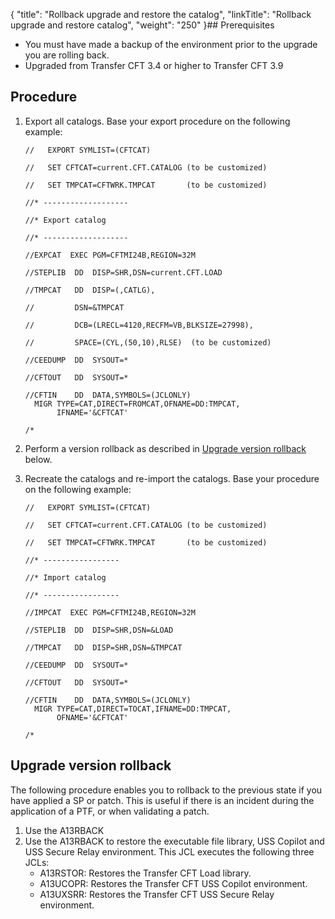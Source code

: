 {
    "title": "Rollback upgrade and restore the catalog",
    "linkTitle": "Rollback upgrade and restore catalog",
    "weight": "250"
}## Prerequisites

-   You must have made a backup of the environment prior to the upgrade you are rolling back.
-   Upgraded from <span class="mc-variable header_footer_variables.hf_long_product_name variable">Transfer CFT</span> 3.4 or higher to <span class="mc-variable header_footer_variables.hf_long_product_name variable">Transfer CFT</span> <span class="mc-variable axway_variables.Release_Number variable">3.9</span>

## Procedure

1.  Export all catalogs. Base your export procedure on the following example:  



        //   EXPORT SYMLIST=(CFTCAT)

        //   SET CFTCAT=current.CFT.CATALOG (to be customized)

        //   SET TMPCAT=CFTWRK.TMPCAT       (to be customized)

        //* -------------------        

        //* Export catalog       

        //* -------------------       

        //EXPCAT  EXEC PGM=CFTMI24B,REGION=32M 

        //STEPLIB  DD  DISP=SHR,DSN=current.CFT.LOAD 

        //TMPCAT   DD  DISP=(,CATLG), 

        //         DSN=&TMPCAT

        //         DCB=(LRECL=4120,RECFM=VB,BLKSIZE=27998), 

        //         SPACE=(CYL,(50,10),RLSE)  (to be customized) 
                      
        //CEEDUMP  DD  SYSOUT=*  

        //CFTOUT   DD  SYSOUT=*        

        //CFTIN    DD  DATA,SYMBOLS=(JCLONLY)       
          MIGR TYPE=CAT,DIRECT=FROMCAT,OFNAME=DD:TMPCAT,    
               IFNAME='&CFTCAT' 
          
        /* 

2.  Perform a version rollback as described in [Upgrade version rollback](#Upgrade) below.

3.  Recreate the catalogs and re-import the catalogs. Base your procedure on the following example:  



        //   EXPORT SYMLIST=(CFTCAT) 
                            
        //   SET CFTCAT=current.CFT.CATALOG (to be customized)

        //   SET TMPCAT=CFTWRK.TMPCAT       (to be customized)

        //* -----------------                            

        //* Import catalog                               

        //* -----------------                            

        //IMPCAT  EXEC PGM=CFTMI24B,REGION=32M           

        //STEPLIB  DD  DISP=SHR,DSN=&LOAD                

        //TMPCAT   DD  DISP=SHR,DSN=&TMPCAT              

        //CEEDUMP  DD  SYSOUT=*                          

        //CFTOUT   DD  SYSOUT=*                          

        //CFTIN    DD  DATA,SYMBOLS=(JCLONLY)            
          MIGR TYPE=CAT,DIRECT=TOCAT,IFNAME=DD:TMPCAT,   
               OFNAME='&CFTCAT'                          

        /*                                               

<span id="Upgrade"></span>

## Upgrade version rollback

The following procedure enables you to rollback to the previous state if you have applied a SP or patch. This is useful if there is an incident during the application of a PTF, or when validating a patch.

1.  Use the A13RBACK
2.  Use the A13RBACK to restore the executable file library, USS Copilot and USS Secure Relay environment. This JCL executes the following three JCLs:
    -   A13RSTOR: Restores the Transfer CFT Load library.
    -   A13UCOPR: Restores the Transfer CFT USS Copilot environment.
    -   A13UXSRR: Restores the Transfer CFT USS Secure Relay environment.
